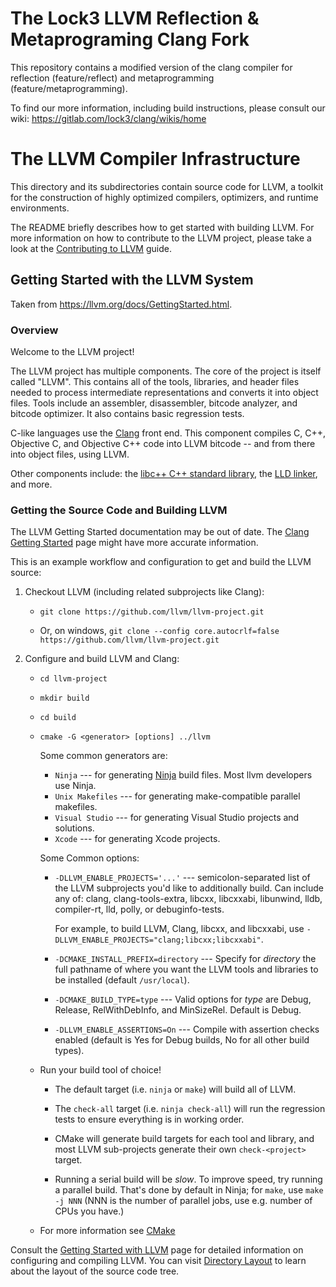 # The Lock3 LLVM Reflection & Metaprograming Clang Fork

This repository contains a modified version of the clang compiler for
reflection (feature/reflect) and metaprogramming (feature/metaprogramming).

To find our more information, including build instructions, please consult
our wiki: https://gitlab.com/lock3/clang/wikis/home

# The LLVM Compiler Infrastructure

This directory and its subdirectories contain source code for LLVM,
a toolkit for the construction of highly optimized compilers,
optimizers, and runtime environments.

The README briefly describes how to get started with building LLVM.
For more information on how to contribute to the LLVM project, please
take a look at the
[Contributing to LLVM](https://llvm.org/docs/Contributing.html) guide.

## Getting Started with the LLVM System

Taken from https://llvm.org/docs/GettingStarted.html.

### Overview

Welcome to the LLVM project!

The LLVM project has multiple components. The core of the project is
itself called "LLVM". This contains all of the tools, libraries, and header
files needed to process intermediate representations and converts it into
object files.  Tools include an assembler, disassembler, bitcode analyzer, and
bitcode optimizer.  It also contains basic regression tests.

C-like languages use the [Clang](http://clang.llvm.org/) front end.  This
component compiles C, C++, Objective C, and Objective C++ code into LLVM bitcode
-- and from there into object files, using LLVM.

Other components include:
the [libc++ C++ standard library](https://libcxx.llvm.org),
the [LLD linker](https://lld.llvm.org), and more.

### Getting the Source Code and Building LLVM

The LLVM Getting Started documentation may be out of date.  The [Clang
Getting Started](http://clang.llvm.org/get_started.html) page might have more
accurate information.

This is an example workflow and configuration to get and build the LLVM source:

1. Checkout LLVM (including related subprojects like Clang):

     * ``git clone https://github.com/llvm/llvm-project.git``

     * Or, on windows, ``git clone --config core.autocrlf=false
    https://github.com/llvm/llvm-project.git``

2. Configure and build LLVM and Clang:

     * ``cd llvm-project``

     * ``mkdir build``

     * ``cd build``

     * ``cmake -G <generator> [options] ../llvm``

        Some common generators are:

        * ``Ninja`` --- for generating [Ninja](https://ninja-build.org)
          build files. Most llvm developers use Ninja.
        * ``Unix Makefiles`` --- for generating make-compatible parallel makefiles.
        * ``Visual Studio`` --- for generating Visual Studio projects and
          solutions.
        * ``Xcode`` --- for generating Xcode projects.

        Some Common options:

        * ``-DLLVM_ENABLE_PROJECTS='...'`` --- semicolon-separated list of the LLVM
          subprojects you'd like to additionally build. Can include any of: clang,
          clang-tools-extra, libcxx, libcxxabi, libunwind, lldb, compiler-rt, lld,
          polly, or debuginfo-tests.

          For example, to build LLVM, Clang, libcxx, and libcxxabi, use
          ``-DLLVM_ENABLE_PROJECTS="clang;libcxx;libcxxabi"``.

        * ``-DCMAKE_INSTALL_PREFIX=directory`` --- Specify for *directory* the full
          pathname of where you want the LLVM tools and libraries to be installed
          (default ``/usr/local``).

        * ``-DCMAKE_BUILD_TYPE=type`` --- Valid options for *type* are Debug,
          Release, RelWithDebInfo, and MinSizeRel. Default is Debug.

        * ``-DLLVM_ENABLE_ASSERTIONS=On`` --- Compile with assertion checks enabled
          (default is Yes for Debug builds, No for all other build types).

      * Run your build tool of choice!

        * The default target (i.e. ``ninja`` or ``make``) will build all of LLVM.

        * The ``check-all`` target (i.e. ``ninja check-all``) will run the
          regression tests to ensure everything is in working order.

        * CMake will generate build targets for each tool and library, and most
          LLVM sub-projects generate their own ``check-<project>`` target.

        * Running a serial build will be *slow*.  To improve speed, try running a
          parallel build. That's done by default in Ninja; for ``make``, use
          ``make -j NNN`` (NNN is the number of parallel jobs, use e.g. number of
          CPUs you have.)

      * For more information see [CMake](https://llvm.org/docs/CMake.html)

Consult the
[Getting Started with LLVM](https://llvm.org/docs/GettingStarted.html#getting-started-with-llvm)
page for detailed information on configuring and compiling LLVM. You can visit
[Directory Layout](https://llvm.org/docs/GettingStarted.html#directory-layout)
to learn about the layout of the source code tree.

